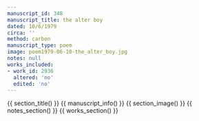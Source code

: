 ```yaml
---
manuscript_id: 348
manuscript_title: the alter boy
dated: 10/6/1979
circa: ''
method: carbon
manuscript_type: poem
image: poem1979-06-10-the_alter_boy.jpg
notes: null
works_included:
- work_id: 2936
  altered: 'no'
  edited: 'no'
---
```


{{ section_title() }}
{{ manuscript_info() }}
{{ section_image() }}
{{ notes_section() }}
{{ works_section() }}
